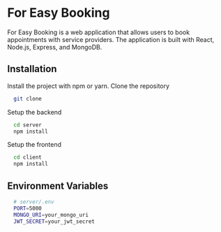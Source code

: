 # For Easy Booking

For Easy Booking is a web application that allows users to book appointments with service providers. The application is built with React, Node.js, Express, and MongoDB.

## Installation

Install the project with npm or yarn.
Clone the repository

```bash
  git clone 
```

Setup the backend

```bash
  cd server
  npm install
```

Setup the frontend

```bash
  cd client
  npm install 
```

## Environment Variables

```bash
  # server/.env
  PORT=5000
  MONGO_URI=your_mongo_uri
  JWT_SECRET=your_jwt_secret
```